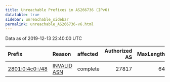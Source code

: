 ```yaml
---
title: Unreachable Prefixes in AS266736 (IPv6)
datatable: true
sidebar: unreachable_sidebar
permalink: unreachable_AS266736-v6.html
---
```


Data as of 2019-12-13 22:40:00 UTC


<div class="datatable-begin"></div>

| Prefix                                                   | Reason                                                                                                  | affected   |   Authorized AS |   MaxLength | Anchor                                         |   unreachable /48s |
|:---------------------------------------------------------|:--------------------------------------------------------------------------------------------------------|:-----------|----------------:|------------:|:-----------------------------------------------|-------------------:|
| [2801:0:4c0::/48](https://stat.ripe.net/2801:0:4c0::/48) | [INVALID ASN](https://rpki-validator.ripe.net/announcement-preview?asn=AS266736&prefix=2801:0:4c0::/48) | complete   |           27817 |          64 | [LACNIC](unreachable_LACNIC_RPKI_Root-v6.html) |                  1 |

<div class="datatable-end"></div>